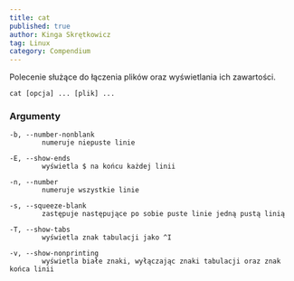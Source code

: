 ```yaml
---
title: cat
published: true
author: Kinga Skrętkowicz
tag: Linux
category: Compendium
---
```


Polecenie służące do łączenia plików oraz wyświetlania ich zawartości.  
```
cat [opcja] ... [plik] ...
```
<h3>Argumenty</h3>

```
-b, --number-nonblank
        numeruje niepuste linie

-E, --show-ends
        wyświetla $ na końcu każdej linii

-n, --number
        numeruje wszystkie linie

-s, --squeeze-blank
        zastępuje następujące po sobie puste linie jedną pustą linią

-T, --show-tabs
        wyświetla znak tabulacji jako ^I

-v, --show-nonprinting
        wyświetla białe znaki, wyłączając znaki tabulacji oraz znak końca linii
```
